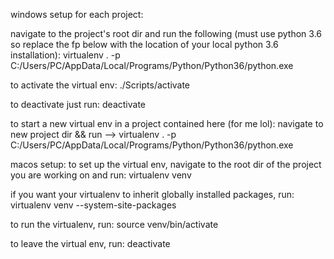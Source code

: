 windows setup for each project:

navigate to the project's root dir and run the following (must use python 3.6 so replace the fp below with the location of your local python 3.6 installation):
virtualenv .  -p C:/Users/PC/AppData/Local/Programs/Python/Python36/python.exe

to activate the virtual env: 
./Scripts/activate

to deactivate just run:
deactivate

to start a new virtual env in a project contained here (for me lol): navigate to new project dir && run --> virtualenv .  -p C:/Users/PC/AppData/Local/Programs/Python/Python36/python.exe

macos setup:
to set up the virtual env, navigate to the root dir of the project you are working on and run:
virtualenv venv

if you want your virtualenv to inherit globally installed packages, run:
virtualenv venv --system-site-packages

to run the virtualenv, run:
source venv/bin/activate

to leave the virtual env, run:
deactivate